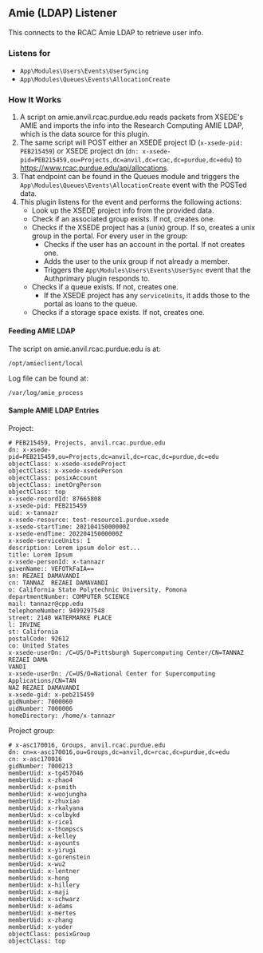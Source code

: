## Amie (LDAP) Listener

This connects to the RCAC Amie LDAP to retrieve user info.

### Listens for

* `App\Modules\Users\Events\UserSyncing`
* `App\Modules\Queues\Events\AllocationCreate`

### How It Works

1. A script on amie.anvil.rcac.purdue.edu reads packets from XSEDE's AMIE and imports the info into the Research Computing AMIE LDAP, which is the data source for this plugin.
2. The same script will POST either an XSEDE project ID (`x-xsede-pid: PEB215459`) or XSEDE project dn (`dn: x-xsede-pid=PEB215459,ou=Projects,dc=anvil,dc=rcac,dc=purdue,dc=edu`) to https://www.rcac.purdue.edu/api/allocations.
3. That endpoint can be found in the Queues module and triggers the `App\Modules\Queues\Events\AllocationCreate` event with the POSTed data.
4. This plugin listens for the event and performs the following actions:
    * Look up the XSEDE project info from the provided data.
    * Check if an associated group exists. If not, creates one.
    * Checks if the XSEDE project has a (unix) group. If so, creates a unix group in the portal. For every user in the group:
        * Checks if the user has an account in the portal. If not creates one.
        * Adds the user to the unix group if not already a member.
        * Triggers the `App\Modules\Users\Events\UserSync` event that the Authprimary plugin responds to.
    * Checks if a queue exists. If not, creates one.
        * If the XSEDE project has any `serviceUnits`, it adds those to the portal as loans to the queue.
    * Checks if a storage space exists. If not, creates one.

#### Feeding AMIE LDAP

The script on amie.anvil.rcac.purdue.edu is at:

```
/opt/amieclient/local
```

Log file can be found at:

```
/var/log/amie_process
```

#### Sample AMIE LDAP Entries

Project:

```
# PEB215459, Projects, anvil.rcac.purdue.edu
dn: x-xsede-pid=PEB215459,ou=Projects,dc=anvil,dc=rcac,dc=purdue,dc=edu
objectClass: x-xsede-xsedeProject
objectClass: x-xsede-xsedePerson
objectClass: posixAccount
objectClass: inetOrgPerson
objectClass: top
x-xsede-recordId: 87665808
x-xsede-pid: PEB215459
uid: x-tannazr
x-xsede-resource: test-resource1.purdue.xsede
x-xsede-startTime: 20210415000000Z
x-xsede-endTime: 20220415000000Z
x-xsede-serviceUnits: 1
description: Lorem ipsum dolor est...
title: Lorem Ipsum
x-xsede-personId: x-tannazr
givenName:: VEFOTkFaIA==
sn: REZAEI DAMAVANDI
cn: TANNAZ  REZAEI DAMAVANDI
o: California State Polytechnic University, Pomona
departmentNumber: COMPUTER SCIENCE
mail: tannazr@cpp.edu
telephoneNumber: 9499297548
street: 2140 WATERMARKE PLACE
l: IRVINE
st: California
postalCode: 92612
co: United States
x-xsede-userDn: /C=US/O=Pittsburgh Supercomputing Center/CN=TANNAZ REZAEI DAMA
VANDI
x-xsede-userDn: /C=US/O=National Center for Supercomputing Applications/CN=TAN
NAZ REZAEI DAMAVANDI
x-xsede-gid: x-peb215459
gidNumber: 7000060
uidNumber: 7000006
homeDirectory: /home/x-tannazr
```

Project group:

```
# x-asc170016, Groups, anvil.rcac.purdue.edu
dn: cn=x-asc170016,ou=Groups,dc=anvil,dc=rcac,dc=purdue,dc=edu
cn: x-asc170016
gidNumber: 7000213
memberUid: x-tg457046
memberUid: x-zhao4
memberUid: x-psmith
memberUid: x-woojungha
memberUid: x-zhuxiao
memberUid: x-rkalyana
memberUid: x-colbykd
memberUid: x-rice1
memberUid: x-thompscs
memberUid: x-kelley
memberUid: x-ayounts
memberUid: x-yirugi
memberUid: x-gorenstein
memberUid: x-wu2
memberUid: x-lentner
memberUid: x-hong
memberUid: x-hillery
memberUid: x-maji
memberUid: x-schwarz
memberUid: x-adams
memberUid: x-mertes
memberUid: x-zhang
memberUid: x-yoder
objectClass: posixGroup
objectClass: top
```
